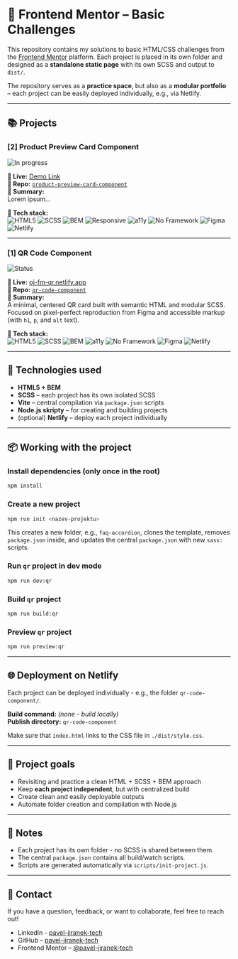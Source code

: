 # 🧱 Frontend Mentor – Basic Challenges

This repository contains my solutions to basic HTML/CSS challenges from the [Frontend Mentor](https://www.frontendmentor.io/) platform.
Each project is placed in its own folder and designed as a **standalone static page** with its own SCSS and output to `dist/`.

The repository serves as a **practice space**, but also as a **modular portfolio** – each project can be easily deployed individually, e.g., via Netlify.

---

## 📚 Projects

### [2] Product Preview Card Component
<!-- ![Not started](https://img.shields.io/badge/status-🔴%20not%20started-red)-->  
![In progress](https://img.shields.io/badge/status-🟡%20in%20progress-yellow)  
<!-- ![Testing](https://img.shields.io/badge/status-🧪%20testing-blue)  
![Deployed](https://img.shields.io/badge/status-🚀%20deployed-brightgreen)  
![Refactoring](https://img.shields.io/badge/status-♻️%20refactoring-lightgrey)  
![Done](https://img.shields.io/badge/status-🟢%20done-green)-->  

**🔗 Live:** [Demo Link](url)  
**📁 Repo:** [`product-preview-card-component`]([url](https://github.com/pavel-jiranek-tech/frontend-mentor-basic/tree/main/product-preview-card-component))  
**📝 Summary:**  
Lorem ipsum...  

**🔧 Tech stack:**  
![HTML5](https://img.shields.io/badge/HTML5-%23E34F26.svg?&logo=html5&logoColor=white)
![SCSS](https://img.shields.io/badge/SCSS-%23CD6799.svg?&logo=sass&logoColor=white)
![BEM](https://img.shields.io/badge/BEM-blue)
![Responsive](https://img.shields.io/badge/Responsive_Design-2196f3)
![a11y](https://img.shields.io/badge/Accessibility_AA-5cb85c)
![No Framework](https://img.shields.io/badge/No_Framework-lightgrey)
![Figma](https://img.shields.io/badge/Figma_Design-FF7262?logo=figma&logoColor=white)
![Netlify](https://img.shields.io/badge/Netlify-00C7B7?logo=netlify&logoColor=white)
<!--Technologies  

![JavaScript](https://img.shields.io/badge/JavaScript-%23F7DF1E.svg?&logo=javascript&logoColor=black)
![Vue.js](https://img.shields.io/badge/Vue.js-%2335495e.svg?&logo=vue.js&logoColor=%234FC08D)
![Nuxt.js](https://img.shields.io/badge/Nuxt.js-00C58E?logo=nuxt&logoColor=white)

Methodologies  

Tools  

Deployment  
![Vercel](https://img.shields.io/badge/Vercel-444444?logo=vercel&logoColor=white)-->

---


### [1] QR Code Component
![Status](https://img.shields.io/badge/status-🚀%20deployed-brightgreen)  

**🔗 Live:** [pj-fm-qr.netlify.app](https://pj-fm-qr.netlify.app/)  
**📁 Repo:** [`qr-code-component`](https://github.com/pavel-jiranek-tech/frontend-mentor-basic/tree/main/qr-code-component)  
**📝 Summary:**  
A minimal, centered QR card built with semantic HTML and modular SCSS.  
Focused on pixel-perfect reproduction from Figma and accessible markup (with `h1`, `p`, and `alt` text).  

**🔧 Tech stack:**  
![HTML5](https://img.shields.io/badge/HTML5-%23E34F26.svg?&logo=html5&logoColor=white)
![SCSS](https://img.shields.io/badge/SCSS-%23CD6799.svg?&logo=sass&logoColor=white)
![BEM](https://img.shields.io/badge/BEM-blue)
![a11y](https://img.shields.io/badge/Accessibility_AA-5cb85c)
![No Framework](https://img.shields.io/badge/No_Framework-lightgrey)
![Figma](https://img.shields.io/badge/Figma_Design-FF7262?logo=figma&logoColor=white)
![Netlify](https://img.shields.io/badge/Netlify-00C7B7?logo=netlify&logoColor=white)

---

## 🚀 Technologies used

- **HTML5 + BEM**
- **SCSS** – each project has its own isolated SCSS
- **Vite** – central compilation via `package.json` scripts
- **Node.js skripty** – for creating and building projects
- (optional) **Netlify** – deploy each project individually

---

## 📦 Working with the project

### Install dependencies (only once in the root)

```bash
npm install
```

### Create a new project

```bash
npm run init <nazev-projektu>
```

This creates a new folder, e.g., `faq-accordion`, clones the template, removes `package.json` inside, and updates the central `package.json` with new `sass:` scripts.

### Run `qr` project in dev mode

```bash
npm run dev:qr
```

### Build `qr` project

```bash
npm run build:qr
```

### Preview `qr` project

```bash
npm run preview:qr
```

---

## 🌐 Deployment on Netlify

Each project can be deployed individually - e.g., the folder `qr-code-component/`.

**Build command:** *(none - build locally)*  
**Publish directory:** `qr-code-component`

Make sure that `index.html` links to the CSS file in `./dist/style.css`.

---

## 🧠 Project goals

- Revisiting and practice a clean HTML + SCSS + BEM approach
- Keep **each project independent**, but with centralized build
- Create clean and easily deployable outputs
- Automate folder creation and compilation with Node.js

---

## 📌 Notes

- Each project has its own folder - no SCSS is shared between them.
- The central `package.json` contains all build/watch scripts.
- Scripts are generated automatically via `scripts/init-project.js`.

---

## 🤝 Contact

If you have a question, feedback, or want to collaborate, feel free to reach out!

- LinkedIn - [pavel-jiranek-tech](https://www.linkedin.com/in/pavel-jiranek-tech/)
- GitHub – [pavel-jiranek-tech](https://github.com/pavel-jiranek-tech)
- Frontend Mentor – [@pavel-jiranek-tech](https://www.frontendmentor.io/profile/pavel-jiranek-tech)